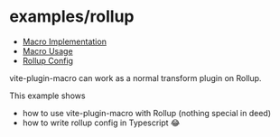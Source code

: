 # examples/rollup

- [Macro Implementation](./plugin/index.ts)
- [Macro Usage](./src/index.ts)
- [Rollup Config](./rollup.config.ts)

vite-plugin-macro can work as a normal transform plugin on Rollup.

This example shows

- how to use vite-plugin-macro with Rollup (nothing special in deed)
- how to write rollup config in Typescript 😂
